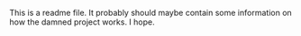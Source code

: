 This is a readme file. It probably should maybe contain some information on how the damned project works. I hope.